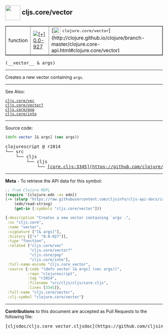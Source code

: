 ## <img width="48px" valign="middle" src="http://i.imgur.com/Hi20huC.png"> cljs.core/vector

 <table border="1">
<tr>

<td>function</td>
<td><a href="https://github.com/cljsinfo/cljs-api-docs/tree/0.0-927"><img valign="middle" alt="[+] 0.0-927" src="https://img.shields.io/badge/+-0.0--927-lightgrey.svg"></a> </td>
<td>
[<img height="24px" valign="middle" src="http://i.imgur.com/1GjPKvB.png"> <samp>clojure.core/vector</samp>](http://clojure.github.io/clojure/branch-master/clojure.core-api.html#clojure.core/vector)
</td>
</tr>
</table>

 <samp>
(__vector__ & args)<br>
</samp>

---

Creates a new vector containing `args`.

---


See Also:

[`cljs.core/vec`](cljs.core_vec.md)<br>
[`cljs.core/vector?`](cljs.core_vectorQMARK.md)<br>
[`cljs.core/pop`](cljs.core_pop.md)<br>
[`cljs.core/into`](cljs.core_into.md)<br>

---


Source code:

```clj
(defn vector [& args] (vec args))
```

 <pre>
clojurescript @ r2014
└── src
    └── cljs
        └── cljs
            └── <ins>[core.cljs:3345](https://github.com/clojure/clojurescript/blob/r2014/src/cljs/cljs/core.cljs#L3345)</ins>
</pre>


---

__Meta__ - To retrieve the API data for this symbol:

```clj
;; from Clojure REPL
(require '[clojure.edn :as edn])
(-> (slurp "https://raw.githubusercontent.com/cljsinfo/cljs-api-docs/catalog/cljs-api.edn")
    (edn/read-string)
    (get-in [:symbols "cljs.core/vector"]))
```

```clj
{:description "Creates a new vector containing `args`.",
 :ns "cljs.core",
 :name "vector",
 :signature ["[& args]"],
 :history [["+" "0.0-927"]],
 :type "function",
 :related ["cljs.core/vec"
           "cljs.core/vector?"
           "cljs.core/pop"
           "cljs.core/into"],
 :full-name-encode "cljs.core_vector",
 :source {:code "(defn vector [& args] (vec args))",
          :repo "clojurescript",
          :tag "r2014",
          :filename "src/cljs/cljs/core.cljs",
          :lines [3345]},
 :full-name "cljs.core/vector",
 :clj-symbol "clojure.core/vector"}

```

---

__Contributions__ to this document are accepted as Pull Requests to the following file:

 <pre>
[cljsdoc/cljs.core_vector.cljsdoc](https://github.com/cljsinfo/cljs-api-docs/blob/master/cljsdoc/cljs.core_vector.cljsdoc)
</pre>


